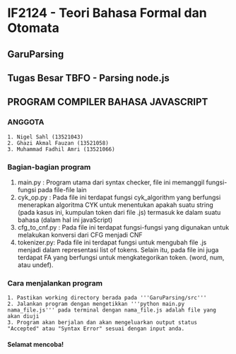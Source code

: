 # IF2124 - Teori Bahasa Formal dan Otomata 
## GaruParsing
## Tugas Besar TBFO - Parsing node.js
## PROGRAM COMPILER BAHASA JAVASCRIPT
### ANGGOTA
    1. Nigel Sahl (13521043)
    2. Ghazi Akmal Fauzan (13521058)
    3. Muhammad Fadhil Amri (13521066)

### Bagian-bagian program
  1. main.py : Program utama dari syntax checker, file ini memanggil fungsi-fungsi pada file-file lain 
  2. cyk_op.py : Pada file ini terdapat fungsi cyk_algorithm yang berfungsi menerapkan algoritma CYK untuk menentukan apakah suatu string (pada kasus ini, kumpulan    token dari file .js) termasuk ke dalam suatu bahasa (dalam hal ini javaScript)
  3. cfg_to_cnf.py : Pada file ini terdapat fungsi-fungsi yang digunakan untuk melakukan konversi dari CFG menjadi CNF
  4. tokenizer.py: Pada file ini terdapat fungsi untuk mengubah file .js menjadi dalam representasi list of tokens. Selain itu, pada file ini juga terdapat FA yang berfungsi untuk mengkategorikan token. (word, num, atau undef). 
 
### Cara menjalankan program
    1. Pastikan working directory berada pada '''GaruParsing/src'''
    2. Jalankan program dengan mengetikkan '''python main.py nama_file.js''' pada terminal dengan nama_file.js adalah file yang akan diuji
    3. Program akan berjalan dan akan mengeluarkan output status "Accepted" atau "Syntax Error" sesuai dengan input anda.

#### Selamat mencoba! 
